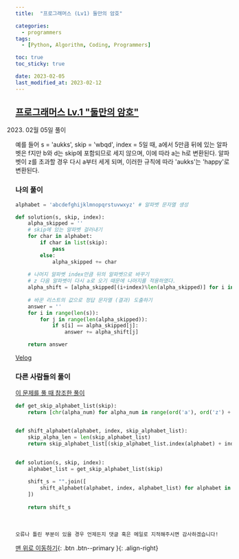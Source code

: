 ```yaml
---
title:  "프로그래머스 (Lv1) 둘만의 암호" 

categories:
  - programmers
tags:
  - [Python, Algorithm, Coding, Programmers]

toc: true
toc_sticky: true

date: 2023-02-05
last_modified_at: 2023-02-12
---
```




## [프로그래머스 Lv.1 "둘만의 암호"](https://school.programmers.co.kr/learn/courses/30/lessons/155652)

2023. 02월 05일 풀이

예를 들어 s = 'aukks', skip = 'wbqd', index = 5일 때, a에서 5만큼 뒤에 있는 알파벳은 f지만 b와 d는 skip에 포함되므로 세지 않으며, 이에 따라 a는 h로 변환된다. 알파벳이 z를 초과할 경우 다시 a부터 세게 되며, 이러한 규칙에 따라 'aukks'는 'happy'로 변환된다.

### 나의 풀이

```Python
alphabet = 'abcdefghijklmnopqrstuvwxyz' # 알파벳 문자열 생성

def solution(s, skip, index):
    alpha_skipped = ''
    # skip에 있는 알파벳 걸러내기
    for char in alphabet:
        if char in list(skip):
            pass
        else:
            alpha_skipped += char
            
    # 나머지 알파벳 index만큼 뒤의 알파벳으로 바꾸기
    # z 다음 알파벳이 다시 a로 오기 때문에 나머지를 적용하였다.
    alpha_shift = [alpha_skipped[(i+index)%len(alpha_skipped)] for i in range(len(alpha_skipped))]
    
    # 바꾼 리스트의 값으로 정답 문자열 (결과) 도출하기
    answer = ''
    for i in range(len(s)):
        for j in range(len(alpha_skipped)):
            if s[i] == alpha_skipped[j]:
                answer += alpha_shift[j]

    return answer
```
[Velog](https://velog.io/@deepshadow/%ED%8C%8C%EC%9D%B4%EC%8D%AC3-%EC%BD%94%EB%94%A9%ED%85%8C%EC%8A%A4%ED%8A%B8-%EB%91%98%EB%A7%8C%EC%9D%98-%EC%95%94%ED%98%B8)

### 다른 사람들의 풀이

[이 문제를 풀 때 참조한 풀이](https://somjang.tistory.com/entry/Programmers-%EB%91%98%EB%A7%8C%EC%9D%98-%EC%95%94%ED%98%B8-Python)

```Python
def get_skip_alphabet_list(skip):
    return [chr(alpha_num) for alpha_num in range(ord('a'), ord('z') + 1) if chr(alpha_num) not in skip]


def shift_alphabet(alphabet, index, skip_alphabet_list):
    skip_alpha_len = len(skip_alphabet_list)
    return skip_alphabet_list[(skip_alphabet_list.index(alphabet) + index) % skip_alpha_len]
    

def solution(s, skip, index):    
    alphabet_list = get_skip_alphabet_list(skip)
    
    shift_s = "".join([
        shift_alphabet(alphabet, index, alphabet_list) for alphabet in list(s)
    ])
    
    return shift_s
```

<br>

    오류나 틀린 부분이 있을 경우 언제든지 댓글 혹은 메일로 지적해주시면 감사하겠습니다!

[맨 위로 이동하기](#){: .btn .btn--primary }{: .align-right}
